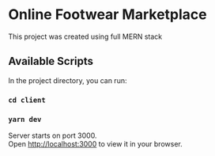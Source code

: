 # Online Footwear Marketplace

This project was created using full MERN stack

## Available Scripts

In the project directory, you can run:

### `cd client`
### `yarn dev`

Server starts on port 3000.\
Open [http://localhost:3000](http://localhost:3000) to view it in your browser.

